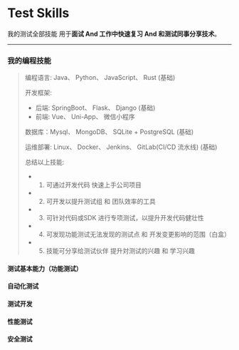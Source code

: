 # Test Skills
我的测试全部技能  用于**面试 And 工作中快速复习 And 和测试同事分享技术**。

---

### 我的编程技能
  > 编程语言: Java、 Python、 JavaScript、 Rust (基础)
  >
  > 开发框架: 
  > - 后端: SpringBoot、 Flask、 Django (基础)
  > - 前端: Vue、 Uni-App、 微信小程序
  >
  > 数据库：Mysql、 MongoDB、 SQLite + PostgreSQL (基础)
  > 
  > 运维部署: Linux、 Docker、 Jenkins、 GitLab(CI/CD 流水线) (基础)
  >
  > 总结以上技能:
  > - 1. 可通过开发代码 快速上手公司项目
  > - 2. 可开发以提升测试组 和 团队效率的工具
  > - 3. 可针对代码或SDK 进行专项测试，以提升开发代码健壮性 
  > - 4. 可发现功能测试无法发现的测试点 和 开发变更影响的范围（白盒）
  > - 5. 技能可分享给测试伙伴 提升対测试的兴趣 和 学习兴趣
  >    

#### 测试基本能力（功能测试）


  
#### 自动化测试


#### 测试开发


#### 性能测试


#### 安全测试

